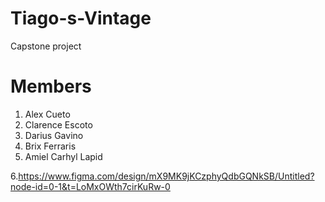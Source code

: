 # Tiago-s-Vintage
Capstone project

# Members
1. Alex Cueto
2. Clarence Escoto
3. Darius Gavino
4. Brix Ferraris
5. Amiel Carhyl Lapid
   
6.https://www.figma.com/design/mX9MK9jKCzphyQdbGQNkSB/Untitled?node-id=0-1&t=LoMxOWth7cirKuRw-0
